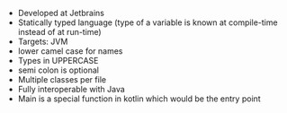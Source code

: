 - Developed at Jetbrains
- Statically typed language (type of a variable is known at compile-time instead of at run-time)
- Targets: JVM
- lower camel case for names
- Types in UPPERCASE
- semi colon is optional
- Multiple classes per file
- Fully interoperable with Java
- Main is a special function in kotlin which would be the entry point
